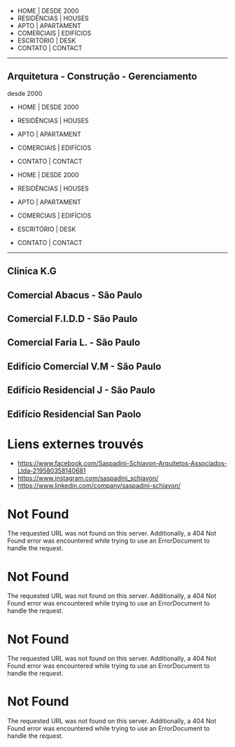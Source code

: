   * HOME | DESDE 2000
  * RESIDÊNCIAS | HOUSES
  * APTO | APARTAMENT
  * COMERCIAIS | EDIFÍCIOS
  * ESCRITÓRIO | DESK
  * CONTATO | CONTACT


  *   *   * 

## Arquitetura - Construção - Gerenciamento  
desde 2000
  * HOME | DESDE 2000
  * RESIDÊNCIAS | HOUSES
  * APTO | APARTAMENT
  * COMERCIAIS | EDIFÍCIOS
  * CONTATO | CONTACT


  * HOME | DESDE 2000
  * RESIDÊNCIAS | HOUSES
  * APTO | APARTAMENT
  * COMERCIAIS | EDIFÍCIOS
  * ESCRITÓRIO | DESK
  * CONTATO | CONTACT


  *   *   * 

## Clinica K.G
## Comercial Abacus - São Paulo
## Comercial F.I.D.D - São Paulo
## Comercial Faria L. - São Paulo
## Edifício Comercial V.M - São Paulo
## Edifício Residencial J - São Paulo
## Edifício Residencial San Paolo


# Liens externes trouvés
- https://www.facebook.com/Saspadini-Schiavon-Arquitetos-Associados-Ltda-219580358140681
- https://www.instagram.com/saspadini_schiavon/
- https://www.linkedin.com/company/saspadini-schiavon/
# Not Found
The requested URL was not found on this server.
Additionally, a 404 Not Found error was encountered while trying to use an ErrorDocument to handle the request.

# Not Found
The requested URL was not found on this server.
Additionally, a 404 Not Found error was encountered while trying to use an ErrorDocument to handle the request.

# Not Found
The requested URL was not found on this server.
Additionally, a 404 Not Found error was encountered while trying to use an ErrorDocument to handle the request.

# Not Found
The requested URL was not found on this server.
Additionally, a 404 Not Found error was encountered while trying to use an ErrorDocument to handle the request.
